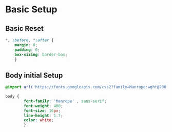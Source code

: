 # Basic Setup

## Basic Reset

```css
*, :before, *:after { 
    margin: 0;
    padding: 0;
    box-sizing: border-box;
    }
```

## Body initial Setup

```css
@import url('https://fonts.googleapis.com/css2?family=Manrope:wght@200;300;400;500;600;700;800&display=swap');

body { 
        font-family: 'Manrope' , sans-serif;
        font-weight: 400;
        font-size: 16px;
        line-height: 1.7;
        color: white;
        }

```



